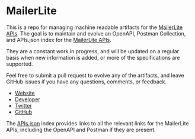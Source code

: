 # MailerLiteThis is a repo for managing machine readable artifacts for the [MailerLite APIs](https://www.mailerlite.com/). The goal is to maintain and evolve an OpenAPI, Postman Collection, and APIs.json index for the [MailerLite APIs](https://www.mailerlite.com/).They are a constant work in progress, and will be updated on a regular basis when new information is added, or more of the specifications are supported.Feel free to submit a pull request to evolve any of the artifacts, and leave GitHub issues if you have any questions, comments, or feedback.- [Website](https://www.mailerlite.com/)- [Developer](https://www.mailerlite.com/)- [Twitter](https://twitter.com/mailerlite)- [GitHub](https://github.com/mailerlite)The [APIs.json](https://github.com/api-evangelist/mailerlite/blob/master/apis.json) index provides links to all the relevant links for the MailerLite APIs, including the OpenAPI and Postman if they are present.